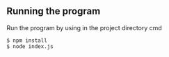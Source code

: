 ## Running the program

Run the program by using in the project directory cmd

```shell
$ npm install
$ node index.js
```